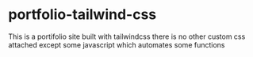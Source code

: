 # portfolio-tailwind-css
This is a portifolio site built with tailwindcss
there is no other custom css attached except some javascript which automates some functions
